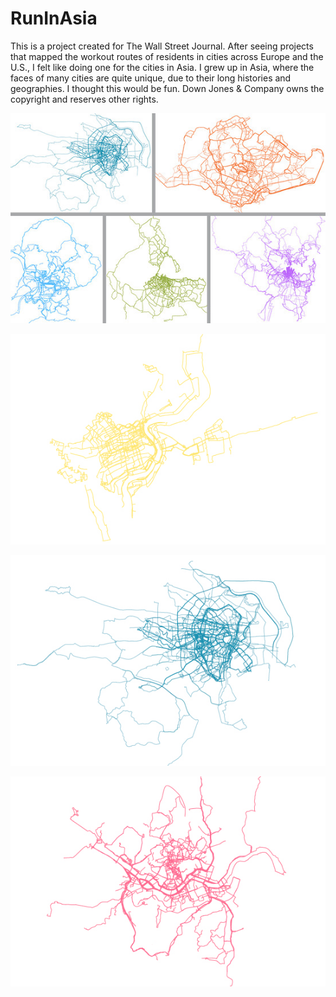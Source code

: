 RunInAsia
=========

This is a project created for The Wall Street Journal. After seeing projects that mapped the workout routes of residents in cities across Europe and the U.S., I felt like doing one for the cities in Asia. I grew up in Asia, where the faces of many cities are quite unique, due to their long histories and geographies. I thought this would be fun. Down Jones & Company owns the copyright and reserves other rights. 

![citiesGallery](https://github.com/shujianbu/RunInAsia/blob/master/citiesGallery.png?raw=true)

![Shanghai](https://github.com/shujianbu/RunInAsia/blob/master/shanghai.png?raw=true)

![Tokyo](https://github.com/shujianbu/RunInAsia/blob/master/tokyo.png?raw=true)

![Seoul](https://github.com/shujianbu/RunInAsia/blob/master/seoul.png?raw=true)
